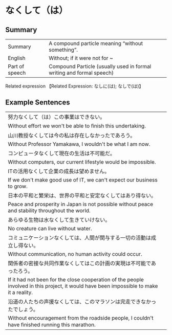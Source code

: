 # なくして（は）

## Summary

<table><tr>   <td>Summary<td>   <td>A compound particle meaning “without something”.</td><tr><tr>   <td>English<td>   <td>Without; if it were not for ~</td><tr><tr>   <td>Part of speech<td>   <td>Compound Particle (usually used in formal writing and formal speech)</td><tr></table><tr>   <td>Related expression<td>   <td>【Related Expression: なしに(は); なしで(は)】</td><tr></table></table>

## Example Sentences

<table><tr><td>努力なくして（は）この事業はできない。<td><tr><tr><td>Without effort we won't be able to ﬁnish this undertaking.<td><tr><tr><td>山川教授なくしては今の私は存在しなかったであろう。<td><tr><tr><td>Without Professor Yamakawa, I wouldn't be what I am now.<td><tr><tr><td>コンピュータなくして現在の生活は不可能だ。<td><tr><tr><td>Without computers, our current lifestyle would be impossible.<td><tr><tr><td>ITの活用なくして企業の成長は望めません。<td><tr><tr><td>If we don't make good use of IT, we can't expect our business to grow.<td><tr><tr><td>日本の平和と繁栄は、世界の平和と安定なくしてはあり得ない。<td><tr><tr><td>Peace and prosperity in Japan is not possible without peace and stability throughout the world.<td><tr><tr><td>あらゆる生物は水なくして生きていけない。<td><tr><tr><td>No creature can live without water.<td><tr><tr><td>コミュニケーションなくしては、人間が関与する一切の活動は成立し得ない。<td><tr><tr><td>Without communication, no human activity could occur.<td><tr><tr><td>関係者の密接な共同作業なくしてはこの計画の実現は不可能であったろう。<td><tr><tr><td>If it had not been for the close cooperation of the people involved in this project, it would have been impossible to make it a reality.<td><tr><tr><td>沿道の人たちの声援なくしては、このマラソンは完走できなかったでしょう。<td><tr><tr><td>Without encouragement from the roadside people, I couldn't have ﬁnished running this marathon.<td><tr></table>

